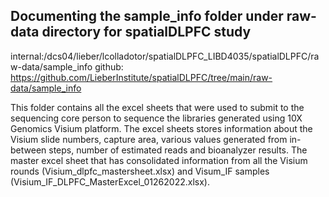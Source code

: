 ## Documenting the sample_info folder under raw-data directory for spatialDLPFC study

internal:/dcs04/lieber/lcolladotor/spatialDLPFC_LIBD4035/spatialDLPFC/raw-data/sample_info
github: https://github.com/LieberInstitute/spatialDLPFC/tree/main/raw-data/sample_info

This folder contains all the excel sheets that were used to submit to the sequencing core person to sequence the libraries generated using 10X Genomics Visium platform. The excel sheets stores information about the Visium slide numbers, capture area, various values generated from in-between steps, number of estimated reads and bioanalyzer results. The master excel sheet that has consolidated information from all the Visium rounds (Visium_dlpfc_mastersheet.xlsx) and Visum_IF samples (Visium_IF_DLPFC_MasterExcel_01262022.xlsx).

